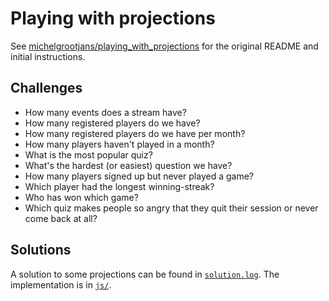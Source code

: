# Playing with projections

See [michelgrootjans/playing_with_projections](https://github.com/michelgrootjans/playing_with_projections/blob/master/README.md) for the original README and initial instructions.

## Challenges

 - How many events does a stream have?
 - How many registered players do we have?
 - How many registered players do we have per month?
 - How many players haven't played in a month?
 - What is the most popular quiz?
 - What's the hardest (or easiest) question we have?
 - How many players signed up but never played a game?
 - Which player had the longest winning-streak?
 - Who has won which game?
 - Which quiz makes people so angry that they quit
   their session or never come back at all?

## Solutions

A solution to some projections can be found in [`solution.log`](./solution.log). The implementation is in [`js/`](./js/).
